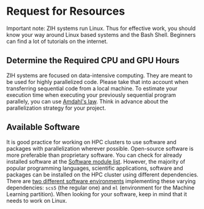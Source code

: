 # Request for Resources

Important note: ZIH systems run Linux. Thus for effective work, you should know your way around Linux based systems and the Bash Shell. Beginners can find a lot of tutorials on the internet.

## Determine the Required CPU and GPU Hours

ZIH systems are focused on data-intensive computing. They are meant to be used for highly parallelized code. Please take that into account when transferring sequential code from a local machine. To estimate your execution time when executing your previously sequential program parallely, you can use [Amdahl's law][1]. Think in advance about the parallelization strategy for your project.

## Available Software

It is good practice for working on HPC clusters to use software and packages with parallelization wherever possible. Open-source software is more preferable than proprietary software. You can check for already installed software at the [Software module list][2]. However, the majority of popular programming languages, scientific applications, software and packages can be installed on the HPC cluster using different dependencies. There are [two different software environments](../software/modules.md) implementing these varying dependencies: `scs5` (the regular one) and `ml` (environment for the Machine Learning partition). When looking for your software, keep in mind that it needs to work on Linux.

[1]: https://en.wikipedia.org/wiki/Amdahl%27s_law
[2]: https://gauss-allianz.de/de/application?organizations%5B0%5D=1200

